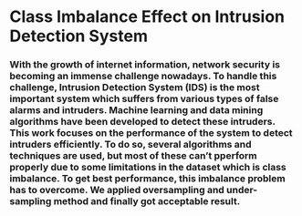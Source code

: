 # Class Imbalance Effect on Intrusion Detection System
### With the growth of internet information, network security is becoming an immense challenge nowadays. To handle this challenge, Intrusion Detection System (IDS) is the most important system which suffers from various types of false alarms and intruders. Machine learning and data mining algorithms have been developed to detect these intruders. This work focuses on the performance of the system to detect intruders efficiently. To do so, several algorithms and techniques are used, but most of these can’t pperform properly due to some limitations in the dataset which is class imbalance. To get best performance, this imbalance problem has to overcome. We applied oversampling and under-sampling method and finally got acceptable result.
